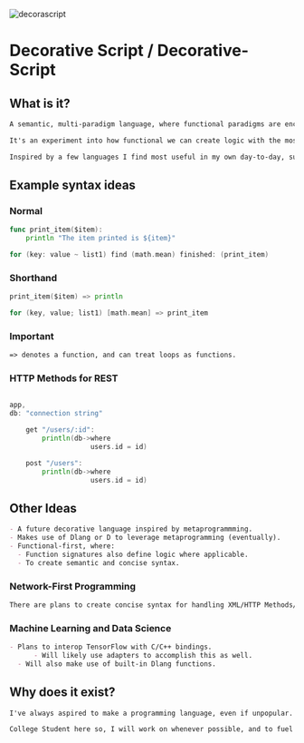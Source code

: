 ![decorascript](https://github.com/user-attachments/assets/0400272c-5c41-4503-94c5-462d349e8b15)

# Decorative Script / Decorative-Script

## What is it?

```markdown
A semantic, multi-paradigm language, where functional paradigms are encouraged, but not required.

It's an experiment into how functional we can create logic with the most concise syntax possible, while retaining semantic meaning.

Inspired by a few languages I find most useful in my own day-to-day, such as Python, Go, Dlang, JavaScript.
```

## Example syntax ideas

### Normal

```go
func print_item($item):
    println "The item printed is ${item}"

for (key: value ~ list1) find (math.mean) finished: (print_item)
```

### Shorthand

```go
print_item($item) => println

for (key, value; list1) [math.mean] => print_item 
```

### Important

```markdown
=> denotes a function, and can treat loops as functions.
```

### HTTP Methods for REST

```go

app,
db: "connection string"

    get "/users/:id":
        println(db->where
                    users.id = id)

    post "/users":
        println(db->where
                    users.id = id)
```

## Other Ideas

```markdown
- A future decorative language inspired by metaprogrammming.
- Makes use of Dlang or D to leverage metaprogramming (eventually).
- Functional-first, where:
  - Function signatures also define logic where applicable.
  - To create semantic and concise syntax.
```

### Network-First Programming

```markdown
There are plans to create concise syntax for handling XML/HTTP Methods/etc without making the process difficult, or require much configuration.
```

### Machine Learning and Data Science

```markdown
- Plans to interop TensorFlow with C/C++ bindings.
      - Will likely use adapters to accomplish this as well.
  - Will also make use of built-in Dlang functions.
```
  
## Why does it exist?

```markdown
I've always aspired to make a programming language, even if unpopular. I think it's a great learning tool, and I've always wanted to make the landscape even easier to understand.

College Student here so, I will work on whenever possible, and to fuel further academic studies - so you may see syntax change over a period of time.
```
